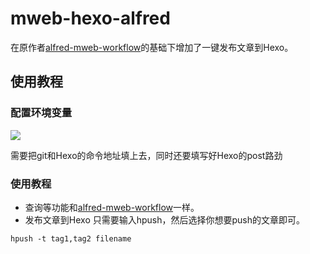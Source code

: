 # mweb-hexo-alfred
 在原作者[alfred-mweb-workflow](https://github.com/tianhao/alfred-mweb-workflow)的基础下增加了一键发布文章到Hexo。
## 使用教程
### 配置环境变量
![](https://lh3.googleusercontent.com/-L6dtUI9dF5k/XD7eU-ZQxxI/AAAAAAAAAEI/TzOXugfh9I4BNuao-_GILCbAzqGFvav6wCHMYCw/I/15476240177214.jpg)

需要把git和Hexo的命令地址填上去，同时还要填写好Hexo的post路劲
### 使用教程
* 查询等功能和[alfred-mweb-workflow](https://github.com/tianhao/alfred-mweb-workflow)一样。
* 发布文章到Hexo
 只需要输入hpush，然后选择你想要push的文章即可。
 
 `hpush -t tag1,tag2 filename`
    
